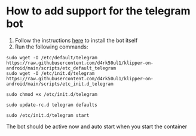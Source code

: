 # How to add support for the telegram bot

1. Follow the instructions [here](https://github.com/nlef/moonraker-telegram-bot/wiki/installation) to install the bot itself
2. Run the following commands:
```
sudo wget -O /etc/default/telegram https://raw.githubusercontent.com/d4rk50ul1/klipper-on-android/main/scripts/etc_default_telegram
sudo wget -O /etc/init.d/telegram https://raw.githubusercontent.com/d4rk50ul1/klipper-on-android/main/scripts/etc_init.d_telegram

sudo chmod +x /etc/init.d/telegram

sudo update-rc.d telegram defaults

sudo /etc/init.d/telegram start
```

The bot should be active now and auto start when you start the container
